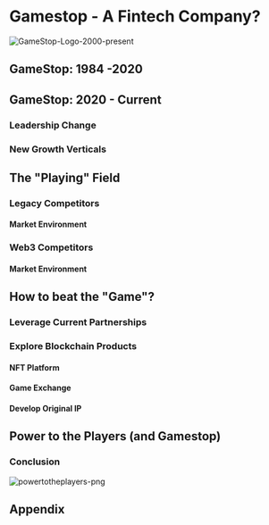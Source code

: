 # Gamestop - A Fintech Company?
![GameStop-Logo-2000-present](https://user-images.githubusercontent.com/91380617/135700216-727b007f-0762-476d-96c1-e4c8e96a32db.jpg)

## GameStop: 1984 -2020

###

## GameStop: 2020 - Current


### Leadership Change

### New Growth Verticals

###

## The "Playing" Field

### Legacy Competitors

#### Market Environment

### Web3 Competitors

#### Market Environment 

## How to beat the "Game"?

### Leverage Current Partnerships

### Explore Blockchain Products

#### NFT Platform

####  Game Exchange

#### Develop Original IP 

## Power to the Players (and Gamestop)


### Conclusion 



![powertotheplayers-png](https://user-images.githubusercontent.com/91380617/135700207-54bfdeb5-f251-42d5-b50e-bd2ccb0a8339.png)
## Appendix 
